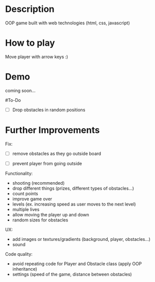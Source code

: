 


# Description 

OOP game built with web technologies (html, css, javascript)


# How to play

Move player with arrow keys :)


# Demo

coming soon...

#To-Do
- [ ] Drop obstacles in random positions


# Further Improvements

Fix:
- [ ] remove obstacles as they go outside board
- [ ] prevent player from going outside


Functionality:
- shooting (recommended)
- drop different things (prizes, different types of obstacles...)
- count points
- improve game over
- levels (ex. increasing speed as user moves to the next level)
- multiple lives
- allow moving the player up and down
- random sizes for obstacles

UX:
- add images or textures/gradients (background, player, obstacles...)
- sound

Code quality:
- avoid repeating code for Player and Obstacle class (apply OOP inheritance) 
- settings (speed of the game, distance between obstacles)


